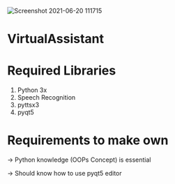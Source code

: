 ![Screenshot 2021-06-20 111715](https://user-images.githubusercontent.com/52949581/122663990-23d2b380-d1bc-11eb-878f-bb47b485e443.jpg)
# VirtualAssistant

# Required Libraries
1) Python 3x
2) Speech Recognition
3) pyttsx3
4) pyqt5

# Requirements to make own
-> Python knowledge (OOPs Concept) is essential

-> Should know how to use pyqt5 editor
